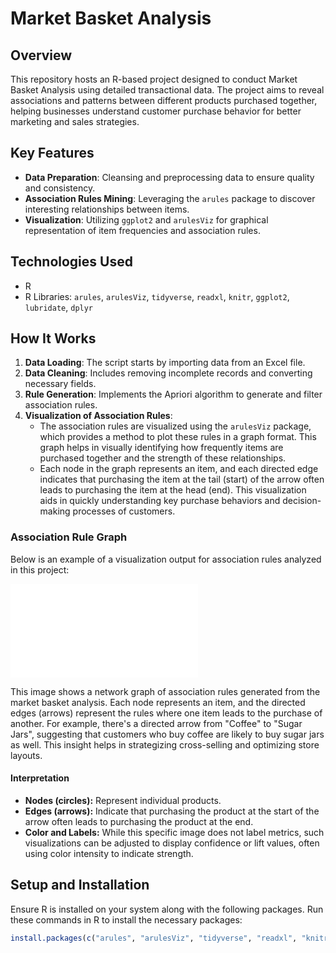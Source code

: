 # Market Basket Analysis

## Overview
This repository hosts an R-based project designed to conduct Market Basket Analysis using detailed transactional data. The project aims to reveal associations and patterns between different products purchased together, helping businesses understand customer purchase behavior for better marketing and sales strategies.

## Key Features
- **Data Preparation**: Cleansing and preprocessing data to ensure quality and consistency.
- **Association Rules Mining**: Leveraging the `arules` package to discover interesting relationships between items.
- **Visualization**: Utilizing `ggplot2` and `arulesViz` for graphical representation of item frequencies and association rules.

## Technologies Used
- R
- R Libraries: `arules`, `arulesViz`, `tidyverse`, `readxl`, `knitr`, `ggplot2`, `lubridate`, `dplyr`

## How It Works
1. **Data Loading**: The script starts by importing data from an Excel file.
2. **Data Cleaning**: Includes removing incomplete records and converting necessary fields.
3. **Rule Generation**: Implements the Apriori algorithm to generate and filter association rules.
4. **Visualization of Association Rules**:
   - The association rules are visualized using the `arulesViz` package, which provides a method to plot these rules in a graph format. This graph helps in visually identifying how frequently items are purchased together and the strength of these relationships.
   - Each node in the graph represents an item, and each directed edge indicates that purchasing the item at the tail (start) of the arrow often leads to purchasing the item at the head (end). This visualization aids in quickly understanding key purchase behaviors and decision-making processes of customers.


### Association Rule Graph
Below is an example of a visualization output for association rules analyzed in this project:

![Association Rule Interactive Visualization](MBA_output.html)

This image shows a network graph of association rules generated from the market basket analysis. Each node represents an item, and the directed edges (arrows) represent the rules where one item leads to the purchase of another. For example, there's a directed arrow from "Coffee" to "Sugar Jars", suggesting that customers who buy coffee are likely to buy sugar jars as well. This insight helps in strategizing cross-selling and optimizing store layouts.

#### Interpretation
- **Nodes (circles):** Represent individual products.
- **Edges (arrows):** Indicate that purchasing the product at the start of the arrow often leads to purchasing the product at the end.
- **Color and Labels:** While this specific image does not label metrics, such visualizations can be adjusted to display confidence or lift values, often using color intensity to indicate strength.

## Setup and Installation
Ensure R is installed on your system along with the following packages. Run these commands in R to install the necessary packages:
```R
install.packages(c("arules", "arulesViz", "tidyverse", "readxl", "knitr", "ggplot2", "lubridate", "dplyr"))
